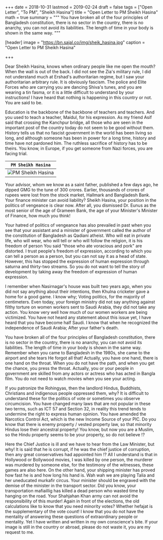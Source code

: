 +++
date = 2018-10-31
lastmod = 2019-02-24
draft = false
tags = ["Open Letter", "To PM", "Sheikh Hasina"]
title = "Open Letter to PM Sheikh Hasina"
math = true
summary = """
You have broken all of the four principles of Bangladesh constitution, there is no sector in the country, there is no anarchy, you can not avoid its liabilities. The length of time in your body is shown in the same way. 
"""

[header]
image = "https://bn.sajal.co/img/sheik_hasina.jpg"
caption = "Open Letter to PM Sheikh Hasina"

+++

Dear Sheikh Hasina, knows when ordinary people like me open the mouth? When the wall is out of the back. I did not see the Zia's military rule, I did not understand much at Ershad's authoritarian regime, but I saw your authoritarian arbitrary rule. It is obviously fascism. The police and Elite Forces who are carrying you are dancing Shiva's tunes, and you are wearing a tin fasma, or it is a little difficult to understand by your instructions! I have heard that nothing is happening in this country or not. You are said to be.

Education is the backbone of the backbone of teachers and teachers. And you used to teach a teacher, Maidul, for his expression. As my friend Asif said that crossing the Kanchpur bridge, all those who are seen in the important post of the country today do not seem to be good without them. History tells us that no fascist government in the world has been living so long, and although someone has been in power for a long time, history and time have not pardoned him. The ruthless sacrifice of history has to be theirs. You know, in Europe, if you get someone from Nazi forces, you are facing trial.

| `PM Sheikh Hasina` |
| --- |
| ![PM Sheikh Hasina](https://bn.sajal.co/img/sheik_hasina.jpg) |

Your advisor, whom we know as a saint father, published a few days ago, he dipped GMG to the tune of 300 crores. Earlier, thousands of crores of rupees were lost from the stock market, Hallmark and Bangladesh Bank. Your finance minister can avoid liability? Sheikh Hasina, your position in the politics of vengeance is clear now. After all, you dismissed Dr. Eunus as the most senior of the age of Grameen Bank, the age of your Minister's Minister of Finance, how much you think!

Your hatred of politics of vengeance has also prevailed in past when you see that your assistant and a minister of government called the author of the constitution of Bangladesh as Qadiani atheist. Who will eat in private life, who will wear, who will tell or who will follow the religion, it is his freedom of person You said "those who ate voracious and pork" are distorted. I trust people's freedom of expression, according to which you can tell a person as a person, but you can not say it as a head of state. However, this has stopped the expression of human expression through saturna and thirty-two streams. So you do not want to tell the story of development by taking away the freedom of expression of human expression.

I remember when Nasirnagar's house was built two years ago, when you did not say anything about their intentions, then Khulna cricketer gave a home for a good game. I know why; Voting politics, for the majority of centimeters. Even today, your foreign ministry did not say anything against filthy torture on women workers sent to Saudi Arabia, they did not take any action. You know very well how much of our women workers are being victimized. You have not heard any statement about this issue yet, I have heard that you have become half Saudi. I know that when he recognized the independence of Saudi Arabia; After your father's death.

You have broken all of the four principles of Bangladesh constitution, there is no sector in the country, there is no anarchy, you can not avoid its liabilities. The length of time in your body is shown in the same way. Remember when you came to Bangladesh in the 1980s, she came to the airport and she tears He forgot all that! Actually, you have one hand, there is one hand on the throat. When you do not have the path, and when you get the chance, you press the throat. Actually, you or your people in government are skilled from any actors or actress who has acted in Bangla film. You do not need to watch movies when you see your acting.

If you patronize the Rohingyas, then the landlord Hindus, Buddhists, Christians and indigenous people oppressed them, why? It is difficult to understand these for the politics of vote or sometimes you observe circumcision. You have changed many laws that are not popular in these two terms, such as ICT 57 and Section 32, in reality this trend tends to undermine the right to express human opinion. You have amended the Narcotics Control Act, which is the new Income Source of your PIC. Do you know that there is enemy property / vested property law, so that minority Hindus lose their ancestral property! You know, but now you are a Muslim, so the Hindu property seems to be your property, so do not believe !?

Here the Chief Justice is ill and we have to hear from the Law Minister, but why! It is said that he is corrupt, if he was the chief justice of corruption, then any great conservatives had appointed him !? All I understand is that in Hollywood or Bollywood movies, I was killed by one person, the murderer was murdered by someone else, for the testimony of the witnesses, these games are also here. On the other hand, your shipping minister has proved how fast he is and how long his hand is. Wah wah we are playing Talia and her uneducated murkafir circus. Your minister should be engraved with the demise of the minister in the transport sector. Did you know, your transportation mafiaillig has killed a dead person who wasted time by hanging on the road. Your Shahjahan Khan army can not avoid the responsibility of this murder! Again in front of the elections, the old calculations like to know that you need minority votes? Whether hefajat is the supplementary of the vote count! I know that you do not have the mentality of answering these questions of extraordinary people or mentality. Yet I have written and written in my own conscience's bite. If your image is still in the country or abroad, please do not waste it, you are my request to me.
